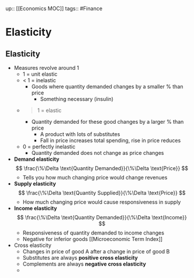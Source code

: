up:: [[Economics MOC]]
tags:: #Finance 
# Elasticity
## Elasticity
- Measures revolve around 1
	- 1 = unit elastic
	- < 1 = inelastic
		- Goods where quantity demanded changes by a smaller % than price
			- Something necessary (insulin)
	- > 1 = elastic
		- Quantity demanded for these good changes by a larger % than price
			- A product with lots of substitutes
			- Fall in price increases total spending, rise in price reduces
	- 0 = perfectly inelastic
		- Quantity demanded does not change as price changes
- **Demand elasticity**
$$ \frac{\%\Delta \text{Quantity Demanded}}{\%\Delta \text{Price}} $$
	- Tells you how much changing price would change revenues
- **Supply elasticity**
$$ \frac{\%\Delta \text{Quantity Supplied}}{\%\Delta \text{Price}} $$
	- How much changing price would cause responsiveness in supply
- **Income elasticity**
$$ \frac{\%\Delta \text{Quantity Demanded}}{\%\Delta \text{Income}} $$
	- Responsiveness of quantity demanded to income changes
	- Negative for inferior goods [[Microeconomic Term Index]]
- Cross elasticity
	- Changes in price of good A after a change in price of good B
	- Substitutes are always **positive cross elasticity**
	- Complements are always **negative cross elasticity**
	- 